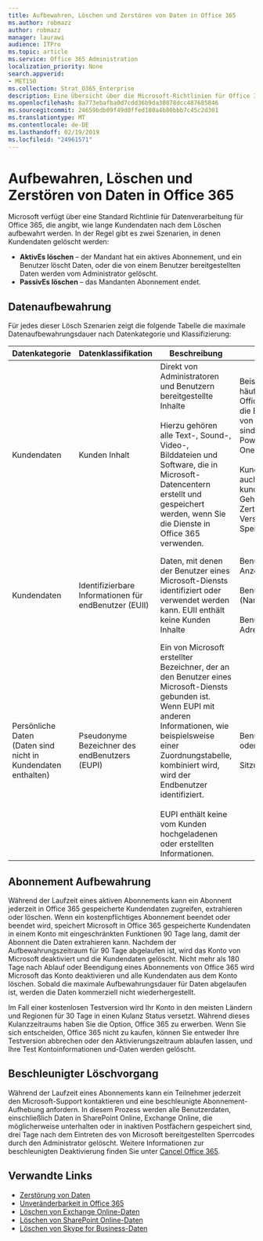 ```yaml
---
title: Aufbewahren, Löschen und Zerstören von Daten in Office 365
ms.author: robmazz
author: robmazz
manager: laurawi
audience: ITPro
ms.topic: article
ms.service: Office 365 Administration
localization_priority: None
search.appverid:
- MET150
ms.collection: Strat_O365_Enterprise
description: Eine Übersicht über die Microsoft-Richtlinien für Office 365 zur Aufbewahrung, Löschung und Vernichtung von Daten.
ms.openlocfilehash: 8a773ebafba0d7cdd36b9da30878dcc487685846
ms.sourcegitcommit: 24659bdb09f49d0ffed180a4b80bbb7c45c2d301
ms.translationtype: MT
ms.contentlocale: de-DE
ms.lasthandoff: 02/19/2019
ms.locfileid: "24961571"
---
```

# <a name="data-retention-deletion-and-destruction-in-office-365"></a>Aufbewahren, Löschen und Zerstören von Daten in Office 365

Microsoft verfügt über eine Standard Richtlinie für Datenverarbeitung für Office 365, die angibt, wie lange Kundendaten nach dem Löschen aufbewahrt werden. In der Regel gibt es zwei Szenarien, in denen Kundendaten gelöscht werden:

- **AktivEs löschen** – der Mandant hat ein aktives Abonnement, und ein Benutzer löscht Daten, oder die von einem Benutzer bereitgestellten Daten werden vom Administrator gelöscht.
- **PassivEs löschen** – das Mandanten Abonnement endet.

## <a name="data-retention"></a>Datenaufbewahrung

Für jedes dieser Lösch Szenarien zeigt die folgende Tabelle die maximale Datenaufbewahrungsdauer nach Datenkategorie und Klassifizierung:

| Datenkategorie | Datenklassifikation | Beschreibung | Beispiele | AufbewahrungsZeitraum |
|-----------------|-----------------|-----------------|----------------------------------|-------------------------------|
| Kundendaten | Kunden Inhalt| Direkt von Administratoren und Benutzern bereitgestellte Inhalte <br><br> Hierzu gehören alle Text-, Sound-, Video-, Bilddateien und Software, die in Microsoft-Datencentern erstellt und gespeichert werden, wenn Sie die Dienste in Office 365 verwenden. | Beispiele für die am häufigsten verwendeten Office 365-Anwendungen, die Benutzern das Erstellen von Daten ermöglichen, sind Word, Excel, PowerPoint, Outlook und OneNote. <br><br> Kunden Inhalte enthalten auch kundeneigene/gelieferte Geheimnisse (Kennwörter, Zertifikate, Verschlüsselungsschlüssel, Speicherschlüssel) | **AktivEs Lösch Szenario:** höchstens 30 Tage <br><br> **PassivEs Lösch Szenario:** höchstens 180 Tage |
| Kundendaten | Identifizierbare Informationen für endBenutzer (EUII) | Daten, mit denen der Benutzer eines Microsoft-Diensts identifiziert oder verwendet werden kann. EUII enthält keine Kunden Inhalte | Benutzername oder Anzeigename <br><br> Benutzerprinzipalname (Name @ Domäne) <br><br>  Benutzerspezifische IP-Adressen | **AktivEs Lösch Szenario:** höchstens 180 Tage (nur eine mandantenadministrator-Aktion) <br><br> **PassivEs Lösch Szenario:** höchstens 180 Tage |
| Persönliche Daten <br> (Daten sind nicht in Kundendaten enthalten) | Pseudonyme Bezeichner des endBenutzers (EUPI) | Ein von Microsoft erstellter Bezeichner, der an den Benutzer eines Microsoft-Diensts gebunden ist. Wenn EUPI mit anderen Informationen, wie beispielsweise einer Zuordnungstabelle, kombiniert wird, wird der Endbenutzer identifiziert. <br><br> EUPI enthält keine vom Kunden hochgeladenen oder erstellten Informationen. | Benutzer-GUIDs, PUIDs oder SIDs <br><br> Sitzungs-IDs | **AktivEs Lösch Szenario:** höchstens 30 Tage <br><br> **PassivEs Lösch Szenario:** höchstens 180 Tage |

## <a name="subscription-retention"></a>Abonnement Aufbewahrung

Während der Laufzeit eines aktiven Abonnements kann ein Abonnent jederzeit in Office 365 gespeicherte Kundendaten zugreifen, extrahieren oder löschen. Wenn ein kostenpflichtiges Abonnement beendet oder beendet wird, speichert Microsoft in Office 365 gespeicherte Kundendaten in einem Konto mit eingeschränkten Funktionen 90 Tage lang, damit der Abonnent die Daten extrahieren kann. Nachdem der Aufbewahrungszeitraum für 90 Tage abgelaufen ist, wird das Konto von Microsoft deaktiviert und die Kundendaten gelöscht. Nicht mehr als 180 Tage nach Ablauf oder Beendigung eines Abonnements von Office 365 wird Microsoft das Konto deaktivieren und alle Kundendaten aus dem Konto löschen. Sobald die maximale Aufbewahrungsdauer für Daten abgelaufen ist, werden die Daten kommerziell nicht wiederhergestellt.

Im Fall einer kostenlosen Testversion wird Ihr Konto in den meisten Ländern und Regionen für 30 Tage in einen Kulanz Status versetzt. Während dieses Kulanzzeitraums haben Sie die Option, Office 365 zu erwerben. Wenn Sie sich entscheiden, Office 365 nicht zu kaufen, können Sie entweder Ihre Testversion abbrechen oder den Aktivierungszeitraum ablaufen lassen, und Ihre Test Kontoinformationen und-Daten werden gelöscht.

## <a name="expedited-deletion"></a>Beschleunigter Löschvorgang
Während der Laufzeit eines Abonnements kann ein Teilnehmer jederzeit den Microsoft-Support kontaktieren und eine beschleunigte Abonnement-Aufhebung anfordern. In diesem Prozess werden alle Benutzerdaten, einschließlich Daten in SharePoint Online, Exchange Online, die möglicherweise unterhalten oder in inaktiven Postfächern gespeichert sind, drei Tage nach dem Eintreten des von Microsoft bereitgestellten Sperrcodes durch den Administrator gelöscht. Weitere Informationen zur beschleunigten Deaktivierung finden Sie unter [Cancel Office 365](https://support.office.com/article/Cancel-Office-365-for-business-b1bc0bef-4608-4601-813a-cdd9f746709a).

## <a name="related-links"></a>Verwandte Links
- [Zerstörung von Daten](office-365-data-destruction.md)
- [Unveränderbarkeit in Office 365](office-365-data-immutability.md)
- [Löschen von Exchange Online-Daten](office-365-exchange-online-data-deletion.md)
- [Löschen von SharePoint Online-Daten](office-365-sharepoint-online-data-deletion.md)
- [Löschen von Skype for Business-Daten](office-365-skype-data-deletion.md)